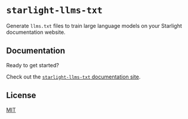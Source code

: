 # `starlight-llms-txt`

Generate `llms.txt` files to train large language models on your Starlight documentation website.

## Documentation

Ready to get started?

Check out the [`starlight-llms-txt` documentation site](https://delucis.github.io/starlight-llms-txt/).

## License

[MIT](https://github.com/delucis/starlight-llms-txt/blob/main/LICENSE)

